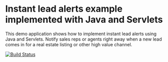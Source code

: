 # Instant lead alerts example implemented with Java and Servlets

This demo application shows how to implement instant lead alerts using Java and
Servlets. Notify sales reps or agents right away when a new lead comes in for
a real estate listing or other high value channel.


[![Build Status](https://travis-ci.org/TwilioDevEd/lead-alerts-laravel.svg)](https://travis-ci.org/TwilioDevEd/lead-alerts-laravel)
